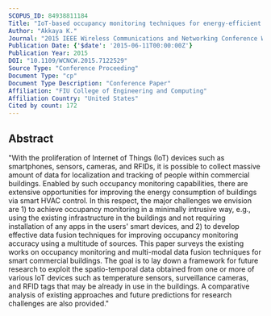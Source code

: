 ```yaml
---
SCOPUS_ID: 84938811184
Title: "IoT-based occupancy monitoring techniques for energy-efficient smart buildings"
Author: "Akkaya K."
Journal: "2015 IEEE Wireless Communications and Networking Conference Workshops, WCNCW 2015"
Publication Date: {'$date': '2015-06-11T00:00:00Z'}
Publication Year: 2015
DOI: "10.1109/WCNCW.2015.7122529"
Source Type: "Conference Proceeding"
Document Type: "cp"
Document Type Description: "Conference Paper"
Affiliation: "FIU College of Engineering and Computing"
Affiliation Country: "United States"
Cited by count: 172
---
```


## Abstract
"With the proliferation of Internet of Things (IoT) devices such as smartphones, sensors, cameras, and RFIDs, it is possible to collect massive amount of data for localization and tracking of people within commercial buildings. Enabled by such occupancy monitoring capabilities, there are extensive opportunities for improving the energy consumption of buildings via smart HVAC control. In this respect, the major challenges we envision are 1) to achieve occupancy monitoring in a minimally intrusive way, e.g., using the existing infrastructure in the buildings and not requiring installation of any apps in the users' smart devices, and 2) to develop effective data fusion techniques for improving occupancy monitoring accuracy using a multitude of sources. This paper surveys the existing works on occupancy monitoring and multi-modal data fusion techniques for smart commercial buildings. The goal is to lay down a framework for future research to exploit the spatio-temporal data obtained from one or more of various IoT devices such as temperature sensors, surveillance cameras, and RFID tags that may be already in use in the buildings. A comparative analysis of existing approaches and future predictions for research challenges are also provided."
